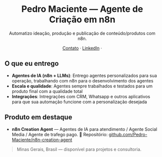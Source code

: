 <h1 align="center">Pedro Maciente — Agente de Criação em n8n</h1>
<p align="center">Automatizo ideação, produção e publicação de conteúdo/produtos com n8n.</p>

<p align="center">
  <a href="mailto:pedrohenriquemaciente@gmail.com">Contato</a> ·
  <a href="https://www.linkedin.com/in/pedromaciente">LinkedIn</a> ·
</p>

## O que eu entrego
- **Agentes de IA (n8n + LLMs)**: Entrego agentes personalizados para sua operação, trabalhando com n8n para o desenvolvimento dos agentes
- **Escala e qualidade**: Agentes sempre trabalhados e testados para um produto final com a qualidade total
- **Integrações**: Intregrações com CRM, Whatsapp e outros aplicativos para que sua automação funcione com a personalização desejada

## Produto em destaque
- **n8n Creation Agent** — Agentes de IA para atendimento / Agente Social Media / Agente de trafego pago.
  🔗 Repositório: <a href="https://github.com/Pedro-Maciente/n8n-creation-agent">github.com/Pedro-Maciente/n8n-creation-agent</a>

> Minas Gerais, Brasil — disponível para projetos e consultoria.
